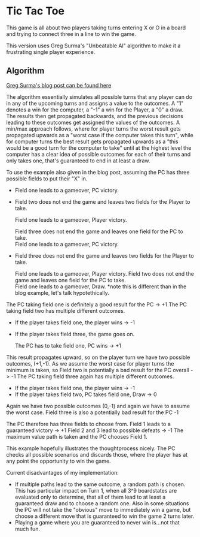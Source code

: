 # Tic Tac Toe

This game is all about two players taking turns entering X or O in a board and trying to connect three in a line to win the game.

This version uses Greg Surma's "Unbeatable AI" algorithm to make it a frustrating single player experience.

## Algorithm

[Greg Surma's blog post can be found here](https://gsurma.medium.com/tic-tac-toe-creating-unbeatable-ai-with-minimax-algorithm-8af9e52c1e7d#14e6 "Greg Surma on Medium")

The algorithm essentially simulates all possible turns that any player can do in any of the upcoming turns and assigns a value to the outcomes. A "1" denotes a win for the computer, a "-1" a win for the Player, a "0" a draw. The results then get propagated backwards, and the previous decisions leading to these outcomes get assigned the values of the outcomes. A min/max approach follows, where for player turns the worst result gets propagated upwards as a "worst case if the computer takes this turn", while for computer turns the best result gets propagated upwards as a "this would be a good turn for the computer to take" until at the highest level the computer has a clear idea of possible outcomes for each of their turns and only takes one, that's guaranteed to end in at least a draw.

To use the example also given in the blog post, assuming the PC has three possible fields to put their "X" in.
* Field one leads to a gameover, PC victory.
* Field two does not end the game and leaves two fields for the Player to take.

   Field one leads to a gameover, Player victory.
   
   Field three does not end the game and leaves one field for the PC to take.  
   Field one leads to a gameover, PC victory.  
* Field three does not end the game and leaves two fields for the Player to take.

   Field one leads to a gameover, Player victory.
   Field two does not end the game and leaves one field for the PC to take.  
   Field one leads to a gameover, Draw. *note this is different than in the blog example, let's talk hypotethically.  

The PC taking field one is definitely a good result for the PC -> +1
The PC taking field two has multiple different outcomes.
* If the player takes field one, the player wins -> -1
* If the player takes field three, the game goes on.

   The PC has to take field one, PC wins -> +1

This result propagates upward, so on the player turn we have two possible outcomes, (+1,-1). As we assume the worst case for player turns the minimum is taken, so Field two is potentially a bad result for the PC overall -> -1
The PC taking field three again has multiple different outcomes.
* If the player takes field one, the player wins -> -1
* If the player takes field two, PC takes field one, Draw -> 0

Again we have two possible outcomes (0,-1) and again we have to assume the worst case. Field three is also a potentially bad result for the PC -1

The PC therefore has three fields to choose from.
Field 1 leads to a guaranteed victory -> +1
Field 2 and 3 lead to possible defeats -> -1
The maximum value path is taken and the PC chooses Field 1.

This example hopefully illustrates the thoughtprocess nicely. The PC checks all possible scenarios and discards those, where the player has at any point the opportunity to win the game.

Current disadvantages of my implementation:
* If multiple paths lead to the same outcome, a random path is chosen. This has particular impact on Turn 1, when all 3^9 boardstates are evaluated only to determine, that all of them lead to at least a guaranteed draw and to choose a random one. Also in some situations the PC will not take the "obvious" move to immediately win a game, but choose a different move that is guaranteed to win the game 2 turns later.
* Playing a game where you are guaranteed to never win is...not that much fun.